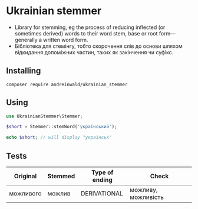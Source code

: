 # Ukrainian stemmer
- Library for stemming, eg the process of reducing inflected (or sometimes derived) words to their word stem, base or root form—generally a written word form.
- Бібліотека для стемінгу, тобто скорочення слів до основи шляхом відкидання допоміжних частин, таких як закінчення чи суфікс.


## Installing
```console
composer require andreinwald/ukrainian_stemmer
```

## Using
```php
use UkrainianStemmer\Stemmer;

$short = Stemmer::stemWord('український');

echo $short; // will display "українськ"
```

## Tests
| Original | Stemmed | Type of ending | Check |
| --- | --- | --- | --- |
| можливого | можлив | DERIVATIONAL | можливу, можливість |
